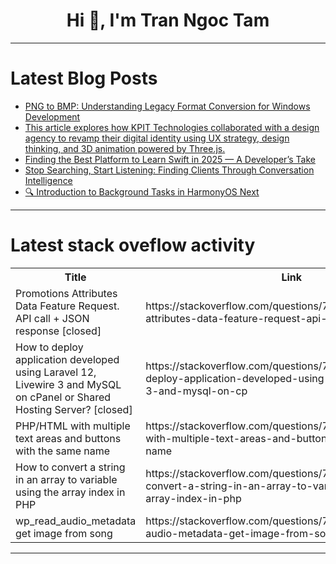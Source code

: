 <h1 align="center">Hi 👋, I'm Tran Ngoc Tam</h1>

---

# Latest Blog Posts 
<!-- BLOG-POST-LIST:START -->
- [PNG to BMP: Understanding Legacy Format Conversion for Windows Development](https://dev.to/hardik_b2d8f0bca/png-to-bmp-understanding-legacy-format-conversion-for-windows-development-cjp)
- [This article explores how KPIT Technologies collaborated with a design agency to revamp their digital identity using UX strategy, design thinking, and 3D animation powered by Three.js.](https://dev.to/kunj1234/this-article-explores-how-kpit-technologies-collaborated-with-a-design-agency-to-revamp-their-2mm1)
- [Finding the Best Platform to Learn Swift in 2025 — A Developer’s Take](https://dev.to/dev_loops/finding-the-best-platform-to-learn-swift-in-2025-a-developers-take-2mf7)
- [Stop Searching, Start Listening: Finding Clients Through Conversation Intelligence](https://dev.to/nexy/stop-searching-start-listening-finding-clients-through-conversation-intelligence-4npb)
- [🔍 Introduction to Background Tasks in HarmonyOS Next](https://dev.to/harmonyos/introduction-to-background-tasks-in-harmonyos-next-5hnl)
<!-- BLOG-POST-LIST:END -->

---

# Latest stack oveflow activity
<table>
  <tr><th>Title</th><th>Link</th></tr>
  <!-- STACKOVERFLOW:START --><tr><td>Promotions Attributes Data Feature Request. API call + JSON response [closed]</td><td>https://stackoverflow.com/questions/79802452/promotions-attributes-data-feature-request-api-call-json-response</td></tr><tr><td>How to deploy application developed using Laravel 12, Livewire 3 and MySQL on cPanel or Shared Hosting Server? [closed]</td><td>https://stackoverflow.com/questions/79802389/how-to-deploy-application-developed-using-laravel-12-livewire-3-and-mysql-on-cp</td></tr><tr><td>PHP/HTML with multiple text areas and buttons with the same name</td><td>https://stackoverflow.com/questions/79802186/php-html-with-multiple-text-areas-and-buttons-with-the-same-name</td></tr><tr><td>How to convert a string in an array to variable using the array index in PHP</td><td>https://stackoverflow.com/questions/79802151/how-to-convert-a-string-in-an-array-to-variable-using-the-array-index-in-php</td></tr><tr><td>wp_read_audio_metadata get image from song</td><td>https://stackoverflow.com/questions/79801988/wp-read-audio-metadata-get-image-from-song</td></tr><!-- STACKOVERFLOW:END -->
</table>

---


